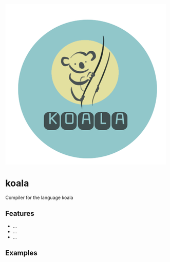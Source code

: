 ![Logo](https://raw.githubusercontent.com/bsteenbergen/koala/main/docs/koala_logo.PNG)

# koala

Compiler for the language koala

## Features

- ...
- ...
- ...

## Examples
